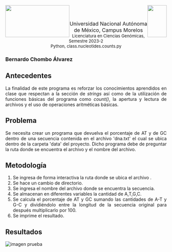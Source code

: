 <p float="left">
  <img img style="float: left;"width ="200" height="100" src="https://blogger.googleusercontent.com/img/b/R29vZ2xl/AVvXsEji0v55N5TAUIk5h0XzQKtqmlg3kpEx11_6PZqPs4juvDGyXVfcGYIRWozxTAqYACiKkBEpKABjS9Md7t8mYycBDzNC_fXUvQVE8gMw9E0Fr9DstnrFBectnz2uZWr3r_UzxNjZ771ja7l18zeVib3K7DPiHfeTCNz7MRxsAR3FGCPSLcECZod7Tcnc/s320/Logo%20UNAM%20Morelos%20letras.png"/>             
  <img img style="float: right;" width ="60" height="100" src="https://blogger.googleusercontent.com/img/b/R29vZ2xl/AVvXsEiqqbbUKBPSySIHU3QZIBXVIE0Hm02hAqzlkq7e3_xU_jRRvvvzYBRXKemheQaMYmv5hgPijN-LPMDQoqRX7dPaFSTZ-fQMe9UCbyK3nKiD7Jb__tIAWgcvrGTbZvcqDB-zo2pTp7qILY8-vr2djypOrYabQTaTXEqOzrTLrUJIUazIzPt7Upw6T0ax/s320/Logo%20LCG.png"/> 
</p>
<br>
<br>
<p align="center">  <font size="3">Universidad Nacional Autónoma de México, Campus Morelos</font> <br>
<font size="2"> Licenciatura en Ciencias Genómicas, Semestre 2023-2</font> <br>
<font size="2"> Python, class.nucleotides.counts.py</font> 
<p/>
<div style="text-align: justify">

### Bernardo Chombo Álvarez
## Antecedentes
La finalidad de este programa es reforzar los conocimientos aprendidos en clase que respectan a la sección de *strings* así como de la utilización de funciones básicas del programa como *count()*, la apertura y lectura de archivos y el uso de operaciones aritméticas básicas.

## Problema
Se necesita crear un programa que devuelva el porcentaje de AT y de GC dentro de una secuencia contenida en el archivo 'dna.txt' el cual se ubica dentro de la carpeta 'data' del proyecto. Dicho programa debe de preguntar la ruta donde se encuentra el archivo y el nombre del archivo.

## Metodología
1. Se ingresa de forma interactiva la ruta donde se ubica el archivo .
2. Se hace un cambio de directorio.
3. Se ingresa el nombre del archivo donde se encuentra la secuencia.
4. Se almacenan en diferentes variables la cantidad de A,T,G,C.
5. Se calcula el porcentaje de AT y GC sumando las cantidades de A-T y G-C y dividiéndolo entre la longitud de la secuencia original para después multiplicarlo por 100.
6. Se imprime el resultado.

## Resultados
![imagen prueba](https://blogger.googleusercontent.com/img/b/R29vZ2xl/AVvXsEiifSHSqYPngnM07HZldbSR4qYkx1gRc4Sr_a7naqp_QoQpaBzQGZsa1XFfWP313cj861hWNH1pik0U3BdQD1IOTsjFzjo4mDE8M41baqeLOkAua9mGoqMe-7ETRrvVWae1UaWtHskMRHgOMq4DXotKsWyt2c0vw1mZhf4gTlCiHoNVF0lw-HbIWbY8/s664/AT.GC.png)

</div>